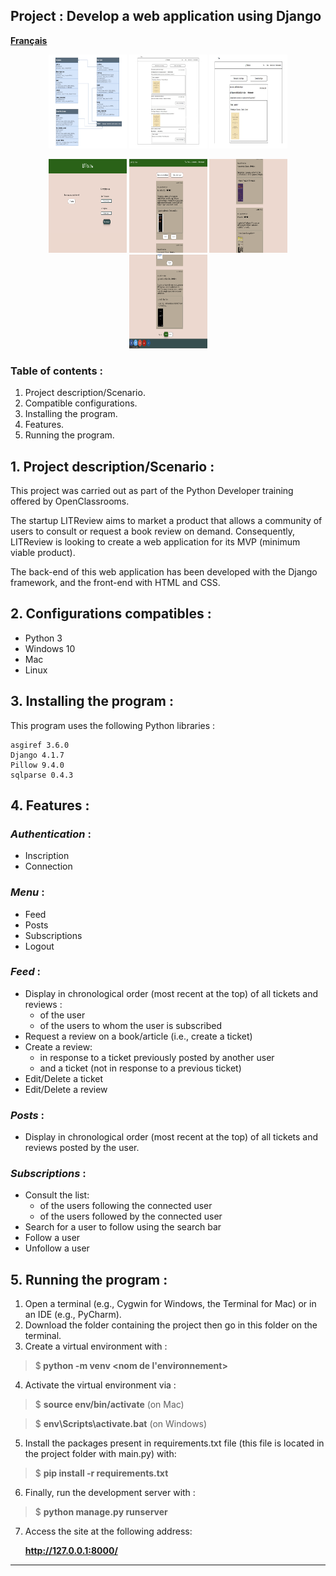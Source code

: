 ## Project : Develop a web application using Django

[**Français**](README-fr.md)
<p align="center">
  <img src="media/pictures-readme/litreview-database-diagram.png" width="125" height="150" />
  <img src="media/pictures-readme/litreview-wireframe-1.png" width="125" height="150" />
  <img src="media/pictures-readme/litreview-wireframe-2.png" width="125" height="150" />
</p>
<p align="center">
  <img src="media/pictures-readme/litreview-website-1.png" width="125" height="150" />
  <img src="media/pictures-readme/litreview-website-2.png" width="125" height="150" />
  <img src="media/pictures-readme/litreview-website-3.png" width="125" height="150" />
  <img src="media/pictures-readme/litreview-website-4.png" width="125" height="150" />
</p>

### Table of contents :
1. Project description/Scenario.
2. Compatible configurations.
3. Installing the program.
4. Features.
5. Running the program.

## 1. Project description/Scenario :

This project was carried out as part of the Python Developer training offered by OpenClassrooms.

The startup LITReview aims to market a product that allows a community of users to consult or 
request a book review on demand. Consequently, LITReview is looking to create a web application 
for its MVP (minimum viable product).

The back-end of this web application has been developed with the Django framework, 
and the front-end with HTML and CSS.

## 2. Configurations compatibles :

* Python 3
* Windows 10
* Mac
* Linux

## 3. Installing the program :
This program uses the following Python libraries :

```
asgiref 3.6.0
Django 4.1.7
Pillow 9.4.0
sqlparse 0.4.3
```

## 4. Features :

### *Authentication* : 
  * Inscription
  * Connection
### *Menu* : 
  * Feed
  * Posts 
  * Subscriptions
  * Logout
### *Feed* : 
  * Display in chronological order (most recent at the top) of all tickets and reviews :
    * of the user
    * of the users to whom the user is subscribed 
  * Request a review on a book/article (i.e., create a ticket)
  * Create a review:
    * in response to a ticket previously posted by another user
    * and a ticket (not in response to a previous ticket)
  * Edit/Delete a ticket
  * Edit/Delete a review
### *Posts* : 
  * Display in chronological order (most recent at the top) of all tickets and reviews posted
by the user.
### *Subscriptions* :
  * Consult the list:
    * of the users following the connected user
    * of the users followed by the connected user
  * Search for a user to follow using the search bar
  * Follow a user
  * Unfollow a user
 
    
## 5. Running the program :

1. Open a terminal (e.g., Cygwin for Windows, the Terminal for Mac) or in an IDE (e.g., PyCharm).
2. Download the folder containing the project then go in this folder on the terminal.
3. Create a virtual environment with :
  > $<b> python -m venv <nom de l'environnement></b> 
4. Activate the virtual environment via :
  > $ <b>source env/bin/activate</b>  (on Mac) 

  > $ <b>env\Scripts\activate.bat</b> (on Windows)
5. Install the packages present in requirements.txt file (this file is located in the project
folder with main.py) with:
  > $ <b>pip install -r requirements.txt</b> 
6. Finally, run the development server with :
> $ <b>python manage.py runserver</b>
7. Access the site at the following address:

      **http://127.0.0.1:8000/**
---